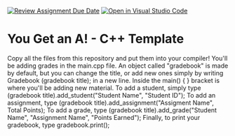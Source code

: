 [![Review Assignment Due Date](https://classroom.github.com/assets/deadline-readme-button-22041afd0340ce965d47ae6ef1cefeee28c7c493a6346c4f15d667ab976d596c.svg)](https://classroom.github.com/a/j_K5Riis)
[![Open in Visual Studio Code](https://classroom.github.com/assets/open-in-vscode-2e0aaae1b6195c2367325f4f02e2d04e9abb55f0b24a779b69b11b9e10269abc.svg)](https://classroom.github.com/online_ide?assignment_repo_id=16659827&assignment_repo_type=AssignmentRepo)
# You Get an A! - C++ Template
Copy all the files from this repository and put them into your compiler!
You'll be adding grades in the main.cpp file.
An object called "gradebook" is made by default, but you can change the title, or add new ones simply by writing Gradebook (gradebook title); in a new line.
Inside the main() {     } bracket is where you'll be adding new material. 
To add a student, simply type (gradebook title).add_student("Student Name", "Student ID");
To add an assignment, type (gradebook title).add_assignment("Assigment Name", Total Points);
To add a grade, type (gradebook title).add_grade("Student Name", "Assignment Name", "Points Earned");
Finally, to print your gradebook, type gradebook.print();

